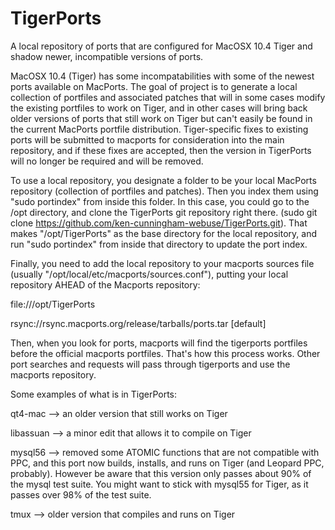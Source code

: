 # TigerPorts
A local repository of ports that are configured for MacOSX 10.4 Tiger and shadow newer, incompatible versions of ports.

MacOSX 10.4 (Tiger) has some incompatabilities with some of the newest ports available on MacPorts. The goal of project is to generate a local collection of portfiles and associated patches that will in some cases modify the existing portfiles to work on Tiger, and in other cases will bring back older versions of ports that still work on Tiger but can't easily be found in the current MacPorts portfile distribution. Tiger-specific fixes to existing ports will be submitted to macports for consideration into the main repository, and if these fixes are accepted, then the version in TigerPorts will no longer be required and will be removed.

To use a local repository, you designate a folder to be your local MacPorts repository (collection of portfiles and patches). Then you index them using "sudo portindex" from inside this folder. In this case, you could go to the /opt directory, and clone the TigerPorts git repository right there. (sudo git clone https://github.com/ken-cunningham-webuse/TigerPorts.git). That makes "/opt/TigerPorts" as the base directory for the local repository, and run "sudo portindex" from inside that directory to update the port index.

Finally, you need to add the local repository to your macports sources file (usually "/opt/local/etc/macports/sources.conf"), putting your local repository AHEAD of the Macports repository:

file:///opt/TigerPorts

rsync://rsync.macports.org/release/tarballs/ports.tar [default]

Then, when you look for ports, macports will find the tigerports portfiles before the official macports portfiles. That's how this process works. Other port searches and requests will pass through tigerports and use the macports repository.

Some examples of what is in TigerPorts:

qt4-mac --> an older version that still works on Tiger

libassuan --> a minor edit that allows it to compile on Tiger

mysql56 --> removed some ATOMIC functions that are not compatible with PPC, and this port now builds, installs, and runs on Tiger (and Leopard PPC, probably). However be aware that this version only passes about 90% of the mysql test suite. You might want to stick with mysql55 for Tiger, as it passes over 98% of the test suite.

tmux --> older version that compiles and runs on Tiger
